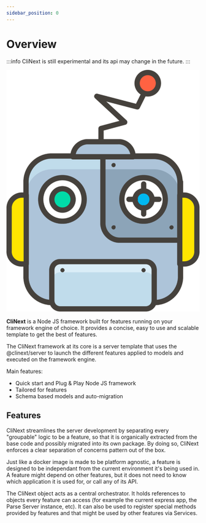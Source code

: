 ```yaml
---
sidebar_position: 0
---
```


# Overview

:::info
CliNext is still experimental and its api may change in the future.
:::

![logo](/img/icon_xs.svg)

**CliNext** is a Node JS framework built for features running on your framework engine of choice. It provides a concise, easy to use and scalable template to get the best of features.

The CliNext framework at its core is a server template that uses the @clinext/server to launch the different features applied to models and executed on the framework engine. 

Main features:
- Quick start and Plug & Play Node JS framework
- Tailored for features
- Schema based models and auto-migration 

## Features
CliNext streamlines the server development by separating every "groupable" logic to be a feature, so that it is organically extracted from the base code and possibly migrated into its own package. By doing so, CliNext enforces a clear separation of concerns pattern out of the box. 

Just like a docker image is made to be platform agnostic, a feature is designed to be independant from the current environment it's being used in. A feature might depend on other features, but it does not need to know which application it is used for, or call any of its API.

The CliNext object acts as a central orchestrator. It holds references to objects every feature can access (for example the current express app, the Parse Server instance, etc). It can also be used to register special methods provided by features and that might be used by other features via Services.

